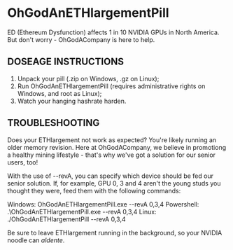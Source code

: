 # OhGodAnETHlargementPill
ED (Ethereum Dysfunction) affects 1 in 10 NVIDIA GPUs in North America. But don't worry - OhGodACompany is here to help.

## DOSEAGE INSTRUCTIONS

1. Unpack your pill (.zip on Windows, .gz on Linux);
2. Run OhGodAnETHlargementPill (requires administrative rights on Windows, and root as Linux);
3. Watch your hanging hashrate harden.

## TROUBLESHOOTING

Does your ETHlargement not work as expected? You're likely running an older memory revision. Here at OhGodACompany, we believe in promotiong a healthy mining lifestyle - that's why we've got a solution for our senior users, too!

With the use of --revA, you can specify which device should be fed our senior solution. If, for example, GPU 0, 3 and 4 aren't the young studs you thought they were, feed them with the following commands:

Windows: OhGodAnETHlargementPill.exe --revA 0,3,4
Powershell: .\OhGodAnETHlargementPill.exe --revA 0,3,4
Linux: ./OhGodAnETHlargementPill --revA 0,3,4

Be sure to leave ETHlargement running in the background, so your NVIDIA noodle can *aldente*. 
